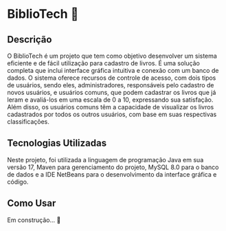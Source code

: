 # BiblioTech :book:

## Descrição
O BiblioTech é um projeto que tem como objetivo desenvolver um sistema eficiente e de fácil utilização para cadastro de livros. É uma solução completa que inclui interface gráfica intuitiva e conexão com um banco de dados. O sistema oferece recursos de controle de acesso, com dois tipos de usuários, sendo eles, administradores, responsáveis pelo cadastro de novos usuários, e usuários comuns, que podem cadastrar os livros que já leram e avaliá-los em uma escala de 0 a 10, expressando sua satisfação. Além disso, os usuários comuns têm a capacidade de visualizar os livros cadastrados por todos os outros usuários, com base em suas respectivas classificações.


## Tecnologias Utilizadas
Neste projeto, foi utilizada a linguagem de programação Java em sua versão 17, Maven para gerenciamento do projeto, MySQL 8.0 para o banco de dados e a IDE NetBeans para o desenvolvimento da interface gráfica e código.


## Como Usar
Em construção... :construction_worker:
